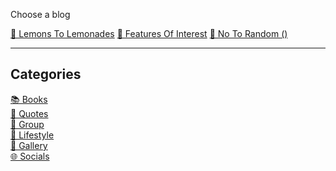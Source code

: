 
<!--# Wizewisdom World -->
Choose a blog

<div class="links">
  <a href="https://lemons2lemonades.blogspot.com/">🌱 Lemons To Lemonades</a>  
  <a href="https://featuresofinterestcom.wordpress.com/">🌱 Features Of Interest</a>  
  <a href="https://notorandom.wordpress.com/">🌱 No To Random ()</a>  
</div>

---

## Categories  

<a href="#books">📚 Books</a>  
<a href="#quotes">💭 Quotes</a>  
<a href="https://www.facebook.com/groups/lemons2lemonades">👥 Group</a>  
<a href="#lifestyle">🌿 Lifestyle</a>  
<a href="#gallery">🎨 Gallery</a>  
<a href="#socials">🌐 Socials</a>  


